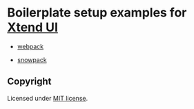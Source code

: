 # Boilerplate setup examples for [Xtend UI](https://github.com/minimit/xtendui)

- [webpack](webpack)

- [snowpack](snowpack)

## Copyright

Licensed under [MIT license](https://github.com/minimit/xtendui-boilerplate/blob/master/LICENSE).
